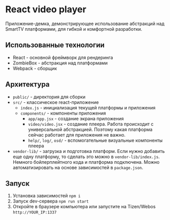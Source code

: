 # React video player

Приложение-демка, демонстрирующее использование абстракций над SmartTV платформами, для гибкой и комфортной разработки.

## Использованные технологии

- React - основной фреймворк для рендеринга
- ZombieBox - абстракция над платформами
- Webpack - сборщик

## Архитектура

- `public/` - директория для сборки
- `src/` - классическое react-приложение
    - `index.js` - инициализация текущей платформы и приложения
    - `components/` - компоненты приложения
        - `app/app.jsx` - создание экрана приложения
        - `video/video.jsx` - создание плеера. Работа происходит с универсальной абстракцией. Поэтому какая платформа сейчас работает для приложения не важно.
        - `help/`, `log/`, `osd/` - вспомогательные визуальные компоненты плеера
- `vendor-lib/` - загрузка и подготовка платформ. Если нужно добавить еще одну платформу, то сделать это можно в `vendor-lib/index.js`. Немного бойлерплейтного кода и платформа подключена. Можно автоматизировать на основе зависимостей в `package.json`.

## Запуск

1. Установка зависимостей `npm i`
2. Запуск dev-сервера `npm run start`
3. Откройте в браузере компьютера или запустите на Tizen/Webos `http://YOUR_IP:1337`
